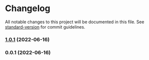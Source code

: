# Changelog

All notable changes to this project will be documented in this file. See [standard-version](https://github.com/conventional-changelog/standard-version) for commit guidelines.

### [1.0.1](https://github.com/goremchik/pad-zero/compare/v0.0.1...v1.0.1) (2022-06-16)

### 0.0.1 (2022-06-16)
